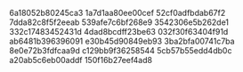 6a18052b80245ca3
1a7d1aa80ee00cef
52cf0adfbdab67f2
7dda82c8f5f2eeab
539afe7c6bf268e9
3542306e5b262de1
332c17483452431d
4dad8bcdff23be63
032f30f63404f91d
ab6481b396396091
e30b45d90849eb93
3ba2bfa00741c7ba
8e0e72b3fdfcaa9d
c129bb9f36258544
5cb57b55edd4db0c
a20ab5c6eb00addf
150f16b27eef4ad8
